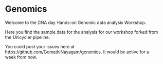 # Genomics
Welcome to the DNA day Hands-on Genomic data analysis Workshop.

Here you find the sample data for the analysis for our workshop forked from the Unicycler pipeline.

You could post your issues here at https://github.com/GomathiNayagam/genomics. It would be active for a week from now.

